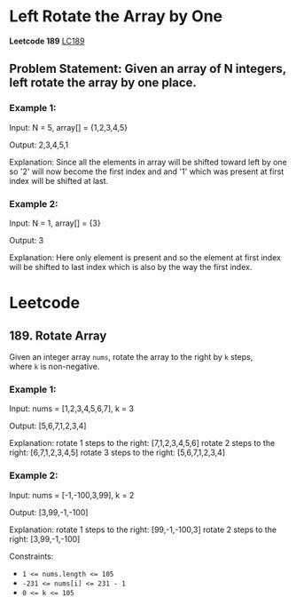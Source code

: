 # Left Rotate the Array by One
**Leetcode 189**
[LC189](https://leetcode.com/problems/rotate-array/description/)

## Problem Statement: Given an array of N integers, left rotate the array by one place.

### Example 1:
Input: N = 5, array[] = {1,2,3,4,5}

Output: 2,3,4,5,1

Explanation:
Since all the elements in array will be shifted
toward left by one so '2' will now become the
first index and and '1' which was present at
first index will be shifted at last.

### Example 2:
Input: N = 1, array[] = {3}

Output: 3

Explanation: Here only element is present and so
the element at first index will be shifted to
last index which is also by the way the first index.


# Leetcode
## 189. Rotate Array
Given an integer array `nums`, rotate the array to the right by `k` steps, where `k` is non-negative.

### Example 1:
Input: nums = [1,2,3,4,5,6,7], k = 3

Output: [5,6,7,1,2,3,4]

Explanation:
rotate 1 steps to the right: [7,1,2,3,4,5,6]
rotate 2 steps to the right: [6,7,1,2,3,4,5]
rotate 3 steps to the right: [5,6,7,1,2,3,4]

### Example 2:
Input: nums = [-1,-100,3,99], k = 2

Output: [3,99,-1,-100]

Explanation:
rotate 1 steps to the right: [99,-1,-100,3]
rotate 2 steps to the right: [3,99,-1,-100]

Constraints:

-   `1 <= nums.length <= 105`
-   `-231 <= nums[i] <= 231 - 1`
-   `0 <= k <= 105`
